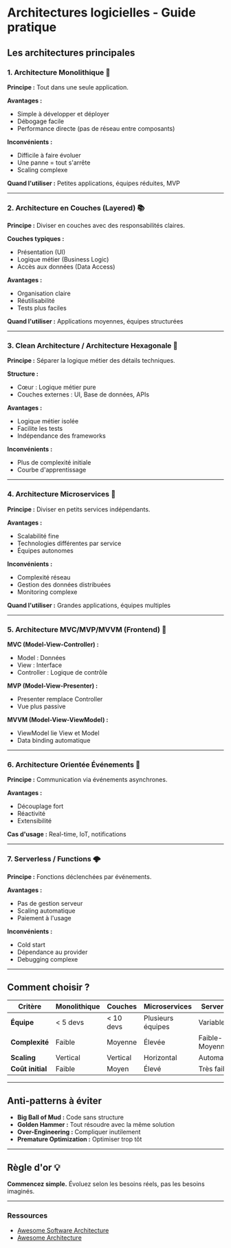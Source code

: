# Architectures logicielles - Guide pratique

## Les architectures principales

### 1. Architecture Monolithique 🏢

**Principe :** Tout dans une seule application.

**Avantages :**
- Simple à développer et déployer
- Débogage facile
- Performance directe (pas de réseau entre composants)

**Inconvénients :**
- Difficile à faire évoluer
- Une panne = tout s'arrête
- Scaling complexe

**Quand l'utiliser :** Petites applications, équipes réduites, MVP

---

### 2. Architecture en Couches (Layered) 📚

**Principe :** Diviser en couches avec des responsabilités claires.

**Couches typiques :**
- Présentation (UI)
- Logique métier (Business Logic) 
- Accès aux données (Data Access)

**Avantages :**
- Organisation claire
- Réutilisabilité
- Tests plus faciles

**Quand l'utiliser :** Applications moyennes, équipes structurées

---

### 3. Clean Architecture / Architecture Hexagonale 🎯

**Principe :** Séparer la logique métier des détails techniques.

**Structure :**
- Cœur : Logique métier pure
- Couches externes : UI, Base de données, APIs

**Avantages :**
- Logique métier isolée
- Facilite les tests
- Indépendance des frameworks

**Inconvénients :**
- Plus de complexité initiale
- Courbe d'apprentissage

---

### 4. Architecture Microservices 🧩

**Principe :** Diviser en petits services indépendants.

**Avantages :**
- Scalabilité fine
- Technologies différentes par service
- Équipes autonomes

**Inconvénients :**
- Complexité réseau
- Gestion des données distribuées
- Monitoring complexe

**Quand l'utiliser :** Grandes applications, équipes multiples

---

### 5. Architecture MVC/MVP/MVVM (Frontend) 🎨

**MVC (Model-View-Controller) :**
- Model : Données
- View : Interface
- Controller : Logique de contrôle

**MVP (Model-View-Presenter) :**
- Presenter remplace Controller
- Vue plus passive

**MVVM (Model-View-ViewModel) :**
- ViewModel lie View et Model
- Data binding automatique

---

### 6. Architecture Orientée Événements 📡

**Principe :** Communication via événements asynchrones.

**Avantages :**
- Découplage fort
- Réactivité
- Extensibilité

**Cas d'usage :** Real-time, IoT, notifications

---

### 7. Serverless / Functions 🌩️

**Principe :** Fonctions déclenchées par événements.

**Avantages :**
- Pas de gestion serveur
- Scaling automatique
- Paiement à l'usage

**Inconvénients :**
- Cold start
- Dépendance au provider
- Debugging complexe

---

## Comment choisir ?

| Critère | Monolithique | Couches | Microservices | Serverless |
|---------|-------------|---------|---------------|------------|
| **Équipe** | < 5 devs | < 10 devs | Plusieurs équipes | Variable |
| **Complexité** | Faible | Moyenne | Élevée | Faible-Moyenne |
| **Scaling** | Vertical | Vertical | Horizontal | Automatique |
| **Coût initial** | Faible | Moyen | Élevé | Très faible |

---

## Anti-patterns à éviter

- **Big Ball of Mud :** Code sans structure
- **Golden Hammer :** Tout résoudre avec la même solution
- **Over-Engineering :** Compliquer inutilement
- **Premature Optimization :** Optimiser trop tôt

---

## Règle d'or 💡

**Commencez simple.** Évoluez selon les besoins réels, pas les besoins imaginés.

---

### Ressources

- [Awesome Software Architecture](https://github.com/mehdihadeli/awesome-software-architecture)
- [Awesome Architecture](https://awesome-architecture.com/)
